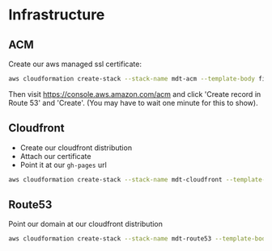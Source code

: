 # Infrastructure

## ACM

Create our aws managed ssl certificate:

```bash
aws cloudformation create-stack --stack-name mdt-acm --template-body file://infra/acm.yaml
```

Then visit https://console.aws.amazon.com/acm and click 'Create record in Route 53' and 'Create'.
(You may have to wait one minute for this to show).

## Cloudfront

+ Create our cloudfront distribution
+ Attach our certificate
+ Point it at our `gh-pages` url

```bash
aws cloudformation create-stack --stack-name mdt-cloudfront --template-body file://infra/cloudfront.yaml
```

## Route53

Point our domain at our cloudfront distribution

```bash
aws cloudformation create-stack --stack-name mdt-route53 --template-body file://infra/route53.yaml
```
